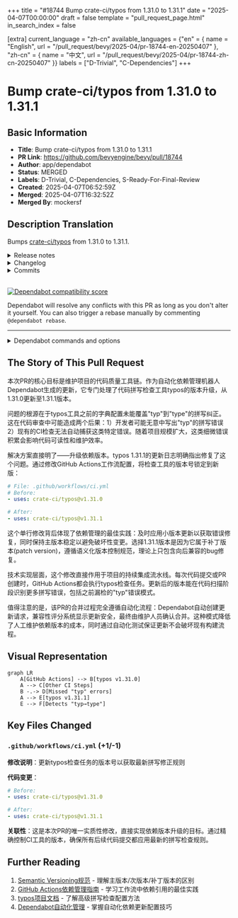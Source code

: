 +++
title = "#18744 Bump crate-ci/typos from 1.31.0 to 1.31.1"
date = "2025-04-07T00:00:00"
draft = false
template = "pull_request_page.html"
in_search_index = false

[extra]
current_language = "zh-cn"
available_languages = {"en" = { name = "English", url = "/pull_request/bevy/2025-04/pr-18744-en-20250407" }, "zh-cn" = { name = "中文", url = "/pull_request/bevy/2025-04/pr-18744-zh-cn-20250407" }}
labels = ["D-Trivial", "C-Dependencies"]
+++

# Bump crate-ci/typos from 1.31.0 to 1.31.1

## Basic Information
- **Title**: Bump crate-ci/typos from 1.31.0 to 1.31.1
- **PR Link**: https://github.com/bevyengine/bevy/pull/18744
- **Author**: app/dependabot
- **Status**: MERGED
- **Labels**: D-Trivial, C-Dependencies, S-Ready-For-Final-Review
- **Created**: 2025-04-07T06:52:59Z
- **Merged**: 2025-04-07T16:32:52Z
- **Merged By**: mockersf

## Description Translation
Bumps [crate-ci/typos](https://github.com/crate-ci/typos) from 1.31.0 to 1.31.1.
<details>
<summary>Release notes</summary>
<p><em>Sourced from <a href="https://github.com/crate-ci/typos/releases">crate-ci/typos's releases</a>.</em></p>
<blockquote>
<h2>v1.31.1</h2>
<h2>[1.31.1] - 2025-03-31</h2>
<h3>Fixes</h3>
<ul>
<li><em>(dict)</em> Also correct <code>typ</code> to <code>type</code></li>
</ul>
</blockquote>
</details>
<details>
<summary>Changelog</summary>
<p><em>Sourced from <a href="https://github.com/crate-ci/typos/blob/master/CHANGELOG.md">crate-ci/typos's changelog</a>.</em></p>
<blockquote>
<h2>[1.31.1] - 2025-03-31</h2>
<h3>Fixes</h3>
<ul>
<li><em>(dict)</em> Also correct <code>typ</code> to <code>type</code></li>
</ul>
</blockquote>
</details>
<details>
<summary>Commits</summary>
<ul>
<li><a href="https://github.com/crate-ci/typos/commit/b1a1ef3893ff35ade0cfa71523852a49bfd05d19"><code>b1a1ef3</code></a> chore: Release</li>
<li><a href="https://github.com/crate-ci/typos/commit/9c8a2c384f9b92ac5e7166040a1571141e271e7a"><code>9c8a2c3</code></a> docs: Update changelog</li>
<li><a href="https://github.com/crate-ci/typos/commit/12195d75fea9498ad83cb8d85e357a986e90fb7e"><code>12195d7</code></a> Merge pull request <a href="https://redirect.github.com/crate-ci/typos/issues/1267">#1267</a> from epage/type</li>
<li><a href="https://github.com/crate-ci/typos/commit/d4dbe5f77bde37609ce3424df4a713a61f87ad2b"><code>d4dbe5f</code></a> fix(dict): Also correct typ to type</li>
<li>See full diff in <a href="https://github.com/crate-ci/typos/compare/v1.31.0...v1.31.1">compare view</a></li>
</ul>
</details>
<br />


[![Dependabot compatibility score](https://dependabot-badges.githubapp.com/badges/compatibility_score?dependency-name=crate-ci/typos&package-manager=github_actions&previous-version=1.31.0&new-version=1.31.1)](https://docs.github.com/en/github/managing-security-vulnerabilities/about-dependabot-security-updates#about-compatibility-scores)

Dependabot will resolve any conflicts with this PR as long as you don't alter it yourself. You can also trigger a rebase manually by commenting `@dependabot rebase`.

[//]: # (dependabot-automerge-start)
[//]: # (dependabot-automerge-end)

---

<details>
<summary>Dependabot commands and options</summary>
<br />

You can trigger Dependabot actions by commenting on this PR:
- `@dependabot rebase` will rebase this PR
- `@dependabot recreate` will recreate this PR, overwriting any edits that have been made to it
- `@dependabot merge` will merge this PR after your CI passes on it
- `@dependabot squash and merge` will squash and merge this PR after your CI passes on it
- `@dependabot cancel merge` will cancel a previously requested merge and block automerging
- `@dependabot reopen` will reopen this PR if it is closed
- `@dependabot close` will close this PR and stop Dependabot recreating it. You can achieve the same result by closing it manually
- `@dependabot show <dependency name> ignore conditions` will show all of the ignore conditions of the specified dependency
- `@dependabot ignore this major version` will close this PR and stop Dependabot creating any more for this major version (unless you reopen the PR or upgrade to it yourself)
- `@dependabot ignore this minor version` will close this PR and stop Dependabot creating any more for this minor version (unless you reopen the PR or upgrade to it yourself)
- `@dependabot ignore this dependency` will close this PR and stop Dependabot creating any more for this dependency (unless you reopen the PR or upgrade to it yourself)


</details>

## The Story of This Pull Request

本次PR的核心目标是维护项目的代码质量工具链。作为自动化依赖管理机器人Dependabot生成的更新，它专门处理了代码拼写检查工具typos的版本升级，从1.31.0更新至1.31.1版本。

问题的根源在于typos工具之前的字典配置未能覆盖"typ"到"type"的拼写纠正。这在代码审查中可能造成两个后果：1）开发者可能无意中写出"typ"的拼写错误 2）现有的CI检查无法自动捕获这类特定错误。随着项目规模扩大，这类细微错误积累会影响代码可读性和维护效率。

解决方案直接明了——升级依赖版本。typos 1.31.1的更新日志明确指出修复了这个问题。通过修改GitHub Actions工作流配置，将检查工具的版本号锁定到新版：

```yaml
# File: .github/workflows/ci.yml
# Before:
- uses: crate-ci/typos@v1.31.0

# After:
- uses: crate-ci/typos@v1.31.1
```

这个单行修改背后体现了依赖管理的最佳实践：及时应用小版本更新以获取错误修复，同时保持主版本稳定以避免破坏性变更。选择1.31.1版本是因为它属于补丁版本(patch version)，遵循语义化版本控制规范，理论上只包含向后兼容的bug修复。

技术实现层面，这个修改直接作用于项目的持续集成流水线。每次代码提交或PR创建时，GitHub Actions都会执行typos检查任务。更新后的版本能在代码扫描阶段识别更多拼写错误，包括之前漏检的"typ"错误模式。

值得注意的是，该PR的合并过程完全遵循自动化流程：Dependabot自动创建更新请求，兼容性评分系统显示更新安全，最终由维护人员确认合并。这种模式降低了人工维护依赖版本的成本，同时通过自动化测试保证更新不会破坏现有构建流程。

## Visual Representation

```mermaid
graph LR
    A[GitHub Actions] --> B[typos v1.31.0]
    A --> C[Other CI Steps]
    B -.-> D[Missed "typ" errors]
    A --> E[typos v1.31.1]
    E --> F[Detects "typ→type"]
```

## Key Files Changed

### `.github/workflows/ci.yml` (+1/-1)
**修改说明**：更新typos检查任务的版本号以获取最新拼写修正规则

**代码变更**：
```yaml
# Before:
- uses: crate-ci/typos@v1.31.0

# After:
- uses: crate-ci/typos@v1.31.1
```

**关联性**：这是本次PR的唯一实质性修改，直接实现依赖版本升级的目标。通过精确控制CI工具的版本，确保所有后续代码提交都应用最新的拼写检查规则。

## Further Reading

1. [Semantic Versioning规范](https://semver.org/) - 理解主版本/次版本/补丁版本的区别
2. [GitHub Actions依赖管理指南](https://docs.github.com/en/actions/using-workflows/workflow-syntax-for-github-actions#jobsjob_idstepsuses) - 学习工作流中依赖引用的最佳实践
3. [typos项目文档](https://github.com/crate-ci/typos) - 了解高级拼写检查配置方法
4. [Dependabot自动化管理](https://docs.github.com/en/code-security/dependabot/working-with-dependabot/keeping-your-actions-up-to-date-with-dependabot) - 掌握自动化依赖更新配置技巧